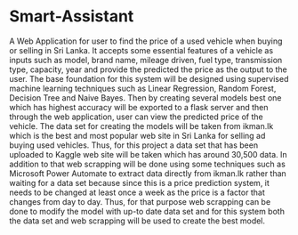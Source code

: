 # Smart-Assistant
A Web Application for user to find the price of a used vehicle when buying or selling in Sri Lanka. It accepts some essential features of a vehicle as inputs such as model, brand name, mileage driven, fuel type, transmission type, capacity, year and provide the predicted the price as the output to the user. The base foundation for this system will be designed using supervised machine learning techniques such as Linear Regression, Random Forest, Decision Tree and Naive Bayes. Then by creating several models best one which has highest accuracy will be exported to a flask server and then through the web application, user can view the predicted price of the vehicle. The data set for creating the models will be taken from ikman.lk which is the best and most popular web site in Sri Lanka for selling ad buying used vehicles. Thus, for this project a data set that has been uploaded to Kaggle web site will be taken which has around 30,500 data. In addition to that web scrapping will be done using some techniques such as Microsoft Power Automate to extract data directly from ikman.lk rather than waiting for a data set because since this is a price prediction system, it needs to be changed at least once a week as the price is a factor that changes from day to day. Thus, for that purpose web scrapping can be done to modify the model with up-to date data set and for this system both the data set and web scrapping will be used to create the best model.
